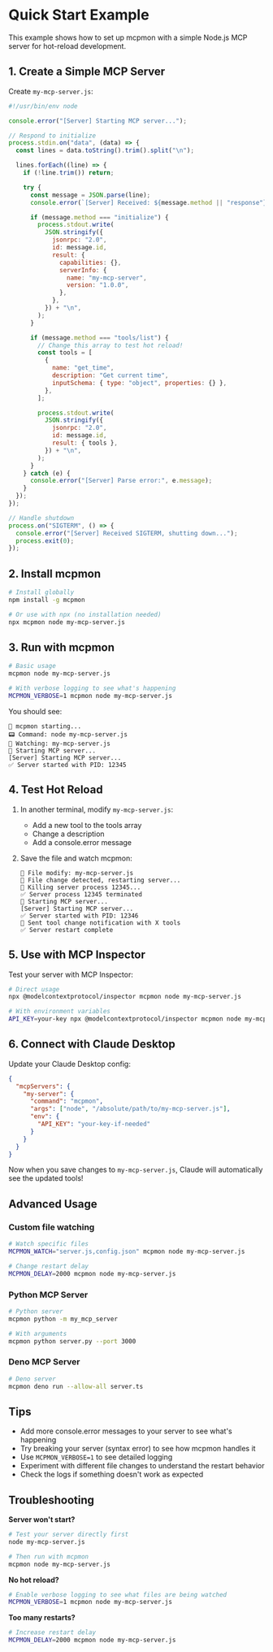 # Quick Start Example

This example shows how to set up mcpmon with a simple Node.js MCP server for hot-reload development.

## 1. Create a Simple MCP Server

Create `my-mcp-server.js`:

```javascript
#!/usr/bin/env node

console.error("[Server] Starting MCP server...");

// Respond to initialize
process.stdin.on("data", (data) => {
  const lines = data.toString().trim().split("\n");

  lines.forEach((line) => {
    if (!line.trim()) return;

    try {
      const message = JSON.parse(line);
      console.error(`[Server] Received: ${message.method || "response"}`);

      if (message.method === "initialize") {
        process.stdout.write(
          JSON.stringify({
            jsonrpc: "2.0",
            id: message.id,
            result: {
              capabilities: {},
              serverInfo: {
                name: "my-mcp-server",
                version: "1.0.0",
              },
            },
          }) + "\n",
        );
      }

      if (message.method === "tools/list") {
        // Change this array to test hot reload!
        const tools = [
          {
            name: "get_time",
            description: "Get current time",
            inputSchema: { type: "object", properties: {} },
          },
        ];

        process.stdout.write(
          JSON.stringify({
            jsonrpc: "2.0",
            id: message.id,
            result: { tools },
          }) + "\n",
        );
      }
    } catch (e) {
      console.error("[Server] Parse error:", e.message);
    }
  });
});

// Handle shutdown
process.on("SIGTERM", () => {
  console.error("[Server] Received SIGTERM, shutting down...");
  process.exit(0);
});
```

## 2. Install mcpmon

```bash
# Install globally
npm install -g mcpmon

# Or use with npx (no installation needed)
npx mcpmon node my-mcp-server.js
```

## 3. Run with mcpmon

```bash
# Basic usage
mcpmon node my-mcp-server.js

# With verbose logging to see what's happening
MCPMON_VERBOSE=1 mcpmon node my-mcp-server.js
```

You should see:

```
🔧 mcpmon starting...
📟 Command: node my-mcp-server.js
👀 Watching: my-mcp-server.js
🚀 Starting MCP server...
[Server] Starting MCP server...
✅ Server started with PID: 12345
```

## 4. Test Hot Reload

1. In another terminal, modify `my-mcp-server.js`:
   - Add a new tool to the tools array
   - Change a description
   - Add a console.error message

2. Save the file and watch mcpmon:
   ```
   📝 File modify: my-mcp-server.js
   🔄 File change detected, restarting server...
   🛑 Killing server process 12345...
   ✅ Server process 12345 terminated
   🚀 Starting MCP server...
   [Server] Starting MCP server...
   ✅ Server started with PID: 12346
   📢 Sent tool change notification with X tools
   ✅ Server restart complete
   ```

## 5. Use with MCP Inspector

Test your server with MCP Inspector:

```bash
# Direct usage
npx @modelcontextprotocol/inspector mcpmon node my-mcp-server.js

# With environment variables
API_KEY=your-key npx @modelcontextprotocol/inspector mcpmon node my-mcp-server.js
```

## 6. Connect with Claude Desktop

Update your Claude Desktop config:

```json
{
  "mcpServers": {
    "my-server": {
      "command": "mcpmon",
      "args": ["node", "/absolute/path/to/my-mcp-server.js"],
      "env": {
        "API_KEY": "your-key-if-needed"
      }
    }
  }
}
```

Now when you save changes to `my-mcp-server.js`, Claude will automatically see the updated tools!

## Advanced Usage

### Custom file watching

```bash
# Watch specific files
MCPMON_WATCH="server.js,config.json" mcpmon node my-mcp-server.js

# Change restart delay
MCPMON_DELAY=2000 mcpmon node my-mcp-server.js
```

### Python MCP Server

```bash
# Python server
mcpmon python -m my_mcp_server

# With arguments
mcpmon python server.py --port 3000
```

### Deno MCP Server

```bash
# Deno server
mcpmon deno run --allow-all server.ts
```

## Tips

- Add more console.error messages to your server to see what's happening
- Try breaking your server (syntax error) to see how mcpmon handles it
- Use `MCPMON_VERBOSE=1` to see detailed logging
- Experiment with different file changes to understand the restart behavior
- Check the logs if something doesn't work as expected

## Troubleshooting

**Server won't start?**
```bash
# Test your server directly first
node my-mcp-server.js

# Then run with mcpmon
mcpmon node my-mcp-server.js
```

**No hot reload?**
```bash
# Enable verbose logging to see what files are being watched
MCPMON_VERBOSE=1 mcpmon node my-mcp-server.js
```

**Too many restarts?**
```bash
# Increase restart delay
MCPMON_DELAY=2000 mcpmon node my-mcp-server.js
```